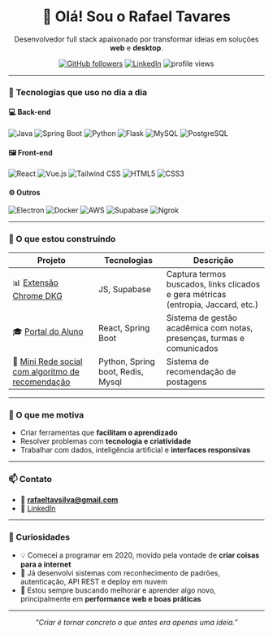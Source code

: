 <h1 align="center">👋 Olá! Sou o Rafael Tavares</h1>

<p align="center">
  Desenvolvedor full stack apaixonado por transformar ideias em soluções <strong>web</strong> e <strong>desktop</strong>.
</p>

<p align="center">
  <a href="https://github.com/rafaeltavares"><img src="https://img.shields.io/github/followers/rafaeltavares?label=GitHub&style=social" alt="GitHub followers"></a>
  <a href="https://www.linkedin.com/in/seu-linkedin"><img src="https://img.shields.io/badge/LinkedIn-blue?style=flat&logo=linkedin" alt="LinkedIn"></a>
  <img src="https://komarev.com/ghpvc/?username=rafaeltavares&style=flat&color=blue" alt="profile views" />
</p>

---

### 🚀 Tecnologias que uso no dia a dia

#### 💻 Back-end
![Java](https://img.shields.io/badge/Java-007396?style=flat&logo=java&logoColor=white)
![Spring Boot](https://img.shields.io/badge/Spring%20Boot-6DB33F?style=flat&logo=spring-boot&logoColor=white)
![Python](https://img.shields.io/badge/Python-3776AB?style=flat&logo=python&logoColor=white)
![Flask](https://img.shields.io/badge/Flask-000000?style=flat&logo=flask)
![MySQL](https://img.shields.io/badge/MySQL-4479A1?style=flat&logo=mysql&logoColor=white)
![PostgreSQL](https://img.shields.io/badge/PostgreSQL-336791?style=flat&logo=postgresql&logoColor=white)

#### 🖼️ Front-end
![React](https://img.shields.io/badge/React-20232a?style=flat&logo=react&logoColor=61dafb)
![Vue.js](https://img.shields.io/badge/Vue.js-42b883?style=flat&logo=vue.js&logoColor=white)
![Tailwind CSS](https://img.shields.io/badge/Tailwind-38B2AC?style=flat&logo=tailwind-css&logoColor=white)
![HTML5](https://img.shields.io/badge/HTML5-E34F26?style=flat&logo=html5&logoColor=white)
![CSS3](https://img.shields.io/badge/CSS3-1572B6?style=flat&logo=css3&logoColor=white)

#### ⚙️ Outros
![Electron](https://img.shields.io/badge/Electron-2C2E3B?style=flat&logo=electron&logoColor=white)
![Docker](https://img.shields.io/badge/Docker-2496ED?style=flat&logo=docker&logoColor=white)
![AWS](https://img.shields.io/badge/AWS-FF9900?style=flat&logo=amazon-aws&logoColor=white)
![Supabase](https://img.shields.io/badge/Supabase-3ECF8E?style=flat&logo=supabase&logoColor=white)
![Ngrok](https://img.shields.io/badge/Ngrok-1D1D1D?style=flat&logo=ngrok&logoColor=white)

---

### 🧠 O que estou construindo

| Projeto | Tecnologias | Descrição |
|--------|--------------|------------|
| 📊 [Extensão Chrome DKG](https://github.com/rafaeltavares/extensao-dkg) | JS, Supabase | Captura termos buscados, links clicados e gera métricas (entropia, Jaccard, etc.) |
| 🎓 [Portal do Aluno](https://github.com/rafaeltavares/portal-do-aluno) | React, Spring Boot | Sistema de gestão acadêmica com notas, presenças, turmas e comunicados |
| 🤖 [Mini Rede social com algoritmo de recomendação](https://github.com/rafaeltavaares/mini-rede) | Python, Spring boot, Redis, Mysql | Sistema de recomendação de postagens |

---

### 🎯 O que me motiva

- Criar ferramentas que **facilitam o aprendizado**
- Resolver problemas com **tecnologia e criatividade**
- Trabalhar com dados, inteligência artificial e **interfaces responsivas**

---

### 📫 Contato

- 📧 **rafaeltavsilva@gmail.com**  
- 💼 [LinkedIn](https://www.linkedin.com/in/rafael-tavares-216b59250/)  


---

### 🧩 Curiosidades

- 💡 Comecei a programar em 2020, movido pela vontade de **criar coisas para a internet**
- 🧠 Já desenvolvi sistemas com reconhecimento de padrões, autenticação, API REST e deploy em nuvem
- 🎯 Estou sempre buscando melhorar e aprender algo novo, principalmente em **performance web e boas práticas**

---

<p align="center">
  <em>“Criar é tornar concreto o que antes era apenas uma ideia.”</em>  
</p>
